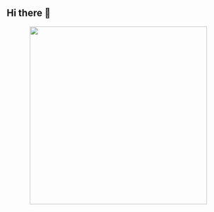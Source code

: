 ## Hi there 👋

<div id="header" align="center">
  <img src="https://static.zerochan.net/Miyamoto.Musashi.%28Vagabond%29.full.4046131.jpg" width="400"/>
</div>
